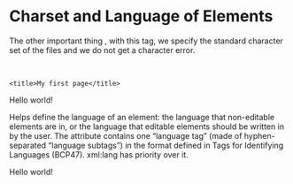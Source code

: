 # Charset and Language of Elements

The other important thing <meta charset="UTF-8" />, with this tag, we specify the standard character set of the files and we do not get a character error.

<!DOCTYPE html>
<head>
    <meta charset="UTF-8" /> <!-- character encoding for the HTML document -->

    <title>My first page</title>
</head>
<body>
    Hello world!
</body>
</html>

Helps define the language of an element: the language that non-editable elements are in, or the language that editable elements should be written in by the user. The attribute contains one “language tag” (made of hyphen-separated “language subtags”) in the format defined in Tags for Identifying Languages (BCP47). xml:lang has priority over it.

<!DOCTYPE html>
<html lang="en">
<head>
    <meta charset="UTF-8">
    <title>My first page</title>
</head>
<body>
    Hello world!
</body>
</html>
